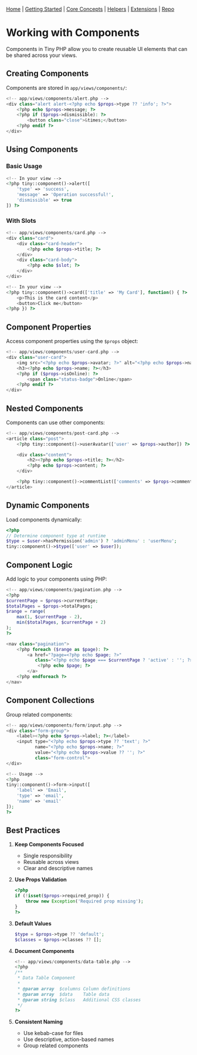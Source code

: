 [Home](../readme.md) | [Getting Started](../getting-started) | [Core Concepts](../core-concepts) | [Helpers](../helpers) | [Extensions](../extensions) | [Repo](https://github.com/ranaroussi/tiny)

# Working with Components

Components in Tiny PHP allow you to create reusable UI elements that can be shared across your views.

## Creating Components

Components are stored in `app/views/components/`:

```php
<!-- app/views/components/alert.php -->
<div class="alert alert-<?php echo $props->type ?? 'info'; ?>">
    <?php echo $props->message; ?>
    <?php if ($props->dismissible): ?>
        <button class="close">&times;</button>
    <?php endif ?>
</div>
```

## Using Components

### Basic Usage

```php
<!-- In your view -->
<?php tiny::component()->alert([
    'type' => 'success',
    'message' => 'Operation successful!',
    'dismissible' => true
]) ?>
```

### With Slots

```php
<!-- app/views/components/card.php -->
<div class="card">
    <div class="card-header">
        <?php echo $props->title; ?>
    </div>
    <div class="card-body">
        <?php echo $slot; ?>
    </div>
</div>

<!-- In your view -->
<?php tiny::component()->card(['title' => 'My Card'], function() { ?>
    <p>This is the card content</p>
    <button>Click me</button>
<?php }) ?>
```

## Component Properties

Access component properties using the `$props` object:

```php
<!-- app/views/components/user-card.php -->
<div class="user-card">
    <img src="<?php echo $props->avatar; ?>" alt="<?php echo $props->name; ?>">
    <h3><?php echo $props->name; ?></h3>
    <?php if ($props->isOnline): ?>
        <span class="status-badge">Online</span>
    <?php endif ?>
</div>
```

## Nested Components

Components can use other components:

```php
<!-- app/views/components/post-card.php -->
<article class="post">
    <?php tiny::component()->userAvatar(['user' => $props->author]) ?>

    <div class="content">
        <h2><?php echo $props->title; ?></h2>
        <?php echo $props->content; ?>
    </div>

    <?php tiny::component()->commentList(['comments' => $props->comments]) ?>
</article>
```

## Dynamic Components

Load components dynamically:

```php
<?php
// Determine component type at runtime
$type = $user->hasPermission('admin') ? 'adminMenu' : 'userMenu';
tiny::component()->$type(['user' => $user]);
```

## Component Logic

Add logic to your components using PHP:

```php
<!-- app/views/components/pagination.php -->
<?php
$currentPage = $props->currentPage;
$totalPages = $props->totalPages;
$range = range(
    max(1, $currentPage - 2),
    min($totalPages, $currentPage + 2)
);
?>

<nav class="pagination">
    <?php foreach ($range as $page): ?>
        <a href="?page=<?php echo $page; ?>"
           class="<?php echo $page === $currentPage ? 'active' : ''; ?>">
            <?php echo $page; ?>
        </a>
    <?php endforeach ?>
</nav>
```

## Component Collections

Group related components:

```php
<!-- app/views/components/form/input.php -->
<div class="form-group">
    <label><?php echo $props->label; ?></label>
    <input type="<?php echo $props->type ?? 'text'; ?>"
           name="<?php echo $props->name; ?>"
           value="<?php echo $props->value ?? ''; ?>"
           class="form-control">
</div>

<!-- Usage -->
<?php
tiny::component()->form->input([
    'label' => 'Email',
    'type' => 'email',
    'name' => 'email'
]);
?>
```

## Best Practices

1. **Keep Components Focused**
   - Single responsibility
   - Reusable across views
   - Clear and descriptive names

2. **Use Props Validation**
   ```php
   <?php
   if (!isset($props->required_prop)) {
       throw new Exception('Required prop missing');
   }
   ?>
   ```

3. **Default Values**
   ```php
   $type = $props->type ?? 'default';
   $classes = $props->classes ?? [];
   ```

4. **Document Components**
   ```php
   <!-- app/views/components/data-table.php -->
   <?php
   /**
    * Data Table Component
    *
    * @param array  $columns Column definitions
    * @param array  $data    Table data
    * @param string $class   Additional CSS classes
    */
   ?>
   ```

5. **Consistent Naming**
   - Use kebab-case for files
   - Use descriptive, action-based names
   - Group related components
```
